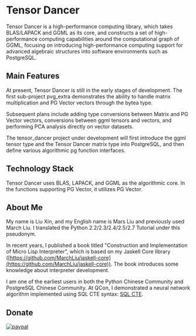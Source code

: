 # Tensor Dancer

Tensor Dancer is a high-performance computing library, which takes BLAS/LAPACK and GGML as its core, and constructs a
set of high-performance computing capabilities around the computational graph of GGML, focusing on introducing
high-performance computing support for advanced algebraic structures into software environments such as PostgreSQL.

## Main Features

At present, Tensor Dancer is still in the early stages of development. The first sub-project pvg_extra demonstrates the
ability to handle matrix multiplication and PG Vector vectors through the bytea type.

Subsequent plans include adding type conversions between Matrix and PG Vector vectors, conversions between ggml tensors
and vectors, and performing PCA analysis directly on vector datasets.

The tensor_dancer project under development will first introduce the ggml tensor type and the Tensor Dancer matrix type
into PostgreSQL, and then define various algorithmic pg function interfaces.

## Technology Stack

Tensor Dancer uses BLAS, LAPACK, and GGML as the algorithmic core. In the functions supporting PG Vector, it utilizes PG
Vector.

## About Me

My name is Liu Xin, and my English name is Mars Liu and previously used March Liu. I translated the Python
2.2/2.3/2.4/2.5/2.7 Tutorial under this pseudonym.

In recent years, I published a book titled "Construction and Implementation of Micro Lisp Interpreter", which is based
on my Jaskell Core library ([https://github.com/MarchLiu/jaskell-core](https://github.com/MarchLiu/jaskell-core)). The
book introduces some knowledge about interpreter development.

I am one of the earliest users in both the Python Chinese Community and PostgreSQL Chinese Community. At QCon, I
demonstrated a neural network algorithm implemented using SQL CTE
syntax: [SQL CTE](https://github.com/MarchLiu/qcon2019shanghai/tree/master/sql-cte).

## Donate

[![paypal](https://www.paypalobjects.com/en_US/i/btn/btn_donateCC_LG.gif)](https://www.paypal.com/paypalme/marsliuzero)